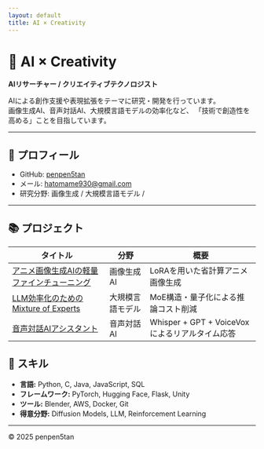 ```yaml
---
layout: default
title: AI × Creativity
---
```



# 🎨 AI × Creativity  
**AIリサーチャー / クリエイティブテクノロジスト**

AIによる創作支援や表現拡張をテーマに研究・開発を行っています。  
画像生成AI、音声対話AI、大規模言語モデルの効率化など、
「技術で創造性を高める」ことを目指しています。

---

## 🧠 プロフィール
- GitHub: [penpen5tan](https://github.com/penpen5tan)
- メール: hatomame930@gmail.com  
- 研究分野: 画像生成 / 大規模言語モデル /


---

## 📚 プロジェクト

| タイトル | 分野 | 概要 |
|-----------|--------|--------|
| [アニメ画像生成AIの軽量ファインチューニング](projects/diffusion.md) | 画像生成AI | LoRAを用いた省計算アニメ画像生成 |
| [LLM効率化のためのMixture of Experts](projects/moe.md) | 大規模言語モデル | MoE構造・量子化による推論コスト削減 |
| [音声対話AIアシスタント](projects/voicebot.md) | 音声対話AI | Whisper + GPT + VoiceVoxによるリアルタイム応答 |


## 🧩 スキル
- **言語:** Python, C, Java, JavaScript, SQL  
- **フレームワーク:** PyTorch, Hugging Face, Flask, Unity  
- **ツール:** Blender, AWS, Docker, Git  
- **得意分野:** Diffusion Models, LLM, Reinforcement Learning  

---

© 2025 penpen5tan
